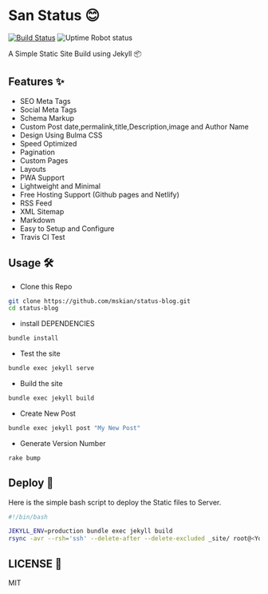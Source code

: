 # San Status 😊

[![Build Status](https://travis-ci.org/mskian/status-blog.svg?branch=master)](https://travis-ci.org/mskian/status-blog) ![Uptime Robot status](https://img.shields.io/uptimerobot/status/m784619262-a0febe3c1705a879cc68d9b9?label=Website)  

A Simple Static Site Build using Jekyll 📦  

## Features ✨

- SEO Meta Tags
- Social Meta Tags
- Schema Markup
- Custom Post date,permalink,title,Description,image and Author Name
- Design Using Bulma CSS
- Speed Optimized
- Pagination
- Custom Pages
- Layouts
- PWA Support
- Lightweight and Minimal
- Free Hosting Support (Github pages and Netlify)
- RSS Feed
- XML Sitemap
- Markdown
- Easy to Setup and Configure
- Travis CI Test

## Usage 🛠

- Clone this Repo

```bash
git clone https://github.com/mskian/status-blog.git
cd status-blog
```

- install DEPENDENCIES

```bash
bundle install
```

- Test the site

```bash
bundle exec jekyll serve
```

- Build the site

```bash
bundle exec jekyll build
```

- Create New Post

```bash
bundle exec jekyll post "My New Post"
```

- Generate Version Number

```bash
rake bump
```

## Deploy 🚁

Here is the simple bash script to deploy the Static files to Server.

```sh
#!/bin/bash

JEKYLL_ENV=production bundle exec jekyll build
rsync -avr --rsh='ssh' --delete-after --delete-excluded _site/ root@<Your Server IP>:/var/www/mysite/_site
```

## LICENSE 📜

MIT
